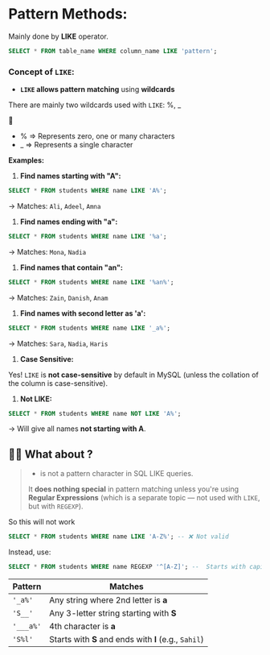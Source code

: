 # Pattern Methods:

Mainly done by **LIKE** operator.

```sql
SELECT * FROM table_name WHERE column_name LIKE 'pattern';

```

### Concept of `LIKE`:

- **`LIKE` allows pattern matching** using **wildcards**

There are mainly two wildcards used with `LIKE`: %, _

<aside>
🚫

- %  ⇒ Represents zero, one or many characters
- _ ⇒ Represents a single character
</aside>

**Examples:**

1. **Find names starting with "A":**

```sql
SELECT * FROM students WHERE name LIKE 'A%';
```

→ Matches: `Ali`, `Adeel`, `Amna`

1. **Find names ending with "a":**

```sql
SELECT * FROM students WHERE name LIKE '%a';
```

→ Matches: `Mona`, `Nadia`

1. **Find names that contain "an":**

```sql
SELECT * FROM students WHERE name LIKE '%an%';
```

→ Matches: `Zain`, `Danish`, `Anam`

1. **Find names with second letter as 'a':**

```sql
SELECT * FROM students WHERE name LIKE '_a%';
```

→ Matches: `Sara`, `Nadia`, `Haris`

1. **Case Sensitive:**

Yes! `LIKE` is **not case-sensitive** by default in MySQL (unless the collation of the column is case-sensitive).

1. **Not LIKE:**

```sql
SELECT * FROM students WHERE name NOT LIKE 'A%';
```

→ Will give all names **not starting with A**.

## 🙅‍♂️ What about ?

> - is not a pattern character in SQL LIKE queries.
> 
> 
> It **does nothing special** in pattern matching unless you're using **Regular Expressions** (which is a separate topic — not used with `LIKE`, but with `REGEXP`).
> 

So this will not work

```sql
SELECT * FROM students WHERE name LIKE 'A-Z%'; -- ❌ Not valid
```

Instead, use:

```sql
SELECT * FROM students WHERE name REGEXP '^[A-Z]'; --  Starts with capital letter
```

| Pattern | Matches |
| --- | --- |
| `'_a%'` | Any string where 2nd letter is **a** |
| `'S__'` | Any 3-letter string starting with **S** |
| `'___a%'` | 4th character is **a** |
| `'S%l'` | Starts with **S** and ends with **l** (e.g., `Sahil`) |

